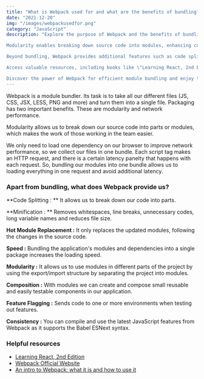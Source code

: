 ```yaml
---
title: "What is Webpack used for and what are the benefits of bundling?"
date: "2021-12-20"
img: "/images/webpackusedfor.png"
category: "JavaScript"
description: "Explore the purpose of Webpack and the benefits of bundling in this informative article. Webpack, a module bundler, consolidates various files (such as JS, CSS, JSX, LESS, PNG) into a single file. Bundling offers two key advantages: modularity and network performance.

Modularity enables breaking down source code into modules, enhancing collaboration among team members. Bundling all files into one bundle optimizes network performance by reducing the number of HTTP requests and minimizing latency penalties associated with each request.

Beyond bundling, Webpack provides additional features such as code splitting, minification, hot module replacement, speed optimization, modularity support, composition of reusable components, feature flagging, and compatibility with the latest JavaScript features through Babel ESNext syntax.

Access valuable resources, including books like \"Learning React, 2nd Edition,\" the official Webpack website, and an introductory article, to further enhance your understanding of Webpack and leverage its capabilities.

Discover the power of Webpack for efficient module bundling and enjoy the benefits of improved performance, modularity, and code organization in your JavaScript projects."
---
```


Webpack is a module bundler. Its task is to take all our different files (JS, CSS, JSX, LESS, PNG and more) and turn them into a single file. Packaging has two important benefits. These are modularity and network performance.

Modularity allows us to break down our source code into parts or modules, which makes the work of those working in the team easier.

We only need to load one dependency on our browser to improve network performance, so we collect our files in one bundle. Each script tag makes an HTTP request, and there is a certain latency panelty that happens with each request. So, bundling our modules into one bundle allows us to loading everything in one request and avoid additional latency.

### Apart from bundling, what does Webpack provide us?

**Code Splitting : ** It allows us to break down our code into parts.

**Minification : ** Removes whitespaces, line breaks, unnecessary codes, long variable names and reduces file size.

**Hot Module Replacement :** It only replaces the updated modules, following the changes in the source code.

**Speed :** Bundling the application's modules and dependencies into a single package increases the loading speed.

**Modularity :** It allows us to use modules in different parts of the project by using the export/import structure by separating the project into modules.

**Composition :** With modules we can create and compose small reusable and easily testable components in our application.

**Feature Flagging :** Sends code to one or more environments when testing out features.

**Consistency :** You can compile and use the latest JavaScript features from Webpack as it supports the Babel ESNext syntax.

### Helpful resources

- [Learning React, 2nd Edition](https://www.oreilly.com/library/view/learning-react-2nd/9781492051718/)
- [Webpack Official Website](https://webpack.js.org/)
- [An intro to Webpack: what it is and how to use it](https://www.freecodecamp.org/news/an-intro-to-webpack-what-it-is-and-how-to-use-it-8304ecdc3c60/)
